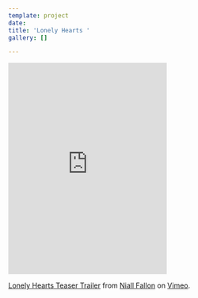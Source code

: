 ```yaml
---
template: project
date: 
title: 'Lonely Hearts '
gallery: []

---
```

<iframe src="https://player.vimeo.com/video/656240669?h=cb78d07080&autoplay=1" width="320" height="427" frameborder="0" allow="autoplay; fullscreen; picture-in-picture" allowfullscreen></iframe><p><a href="[https://vimeo.com/656240669](https://vimeo.com/656240669 "https://vimeo.com/656240669")">Lonely Hearts Teaser Trailer</a> from <a href="[https://vimeo.com/user139361563](https://vimeo.com/user139361563 "https://vimeo.com/user139361563")">Niall Fallon</a> on <a href="[https://vimeo.com](https://vimeo.com "https://vimeo.com")">Vimeo</a>.</p>
